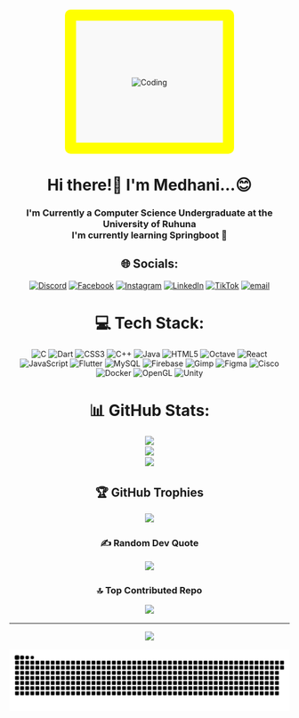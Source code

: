 <div align="center">

<div style="display: flex; justify-content: center; margin: 20px 0;">
  <div style="text-align: center; border: 20px solid yellow; padding: 100px; border-radius: 10px; background: #f9f9f9;">
    <img align="center" alt="Coding" width="400" src="https://media.tenor.com/IF2JdxzmyN4AAAAi/coding-girl.gif"/>
  </div>
</div>

#  <h1>Hi there!👋 I'm Medhani...😊</h1>


<h3>I'm Currently a Computer Science Undergraduate at the University of Ruhuna<br/> I'm currently learning Springboot 🍃</h3>

## 🌐 Socials:

[![Discord](https://img.shields.io/badge/Discord-%237289DA.svg?logo=discord&logoColor=white)](https://discord.gg/medhani_premathilaka) [![Facebook](https://img.shields.io/badge/Facebook-%231877F2.svg?logo=Facebook&logoColor=white)](https://facebook.com/medhani.premathilaka) [![Instagram](https://img.shields.io/badge/Instagram-%23E4405F.svg?logo=Instagram&logoColor=white)](https://instagram.com/medhani_premathilaka) [![LinkedIn](https://img.shields.io/badge/LinkedIn-%230077B5.svg?logo=linkedin&logoColor=white)](https://linkedin.com/in/medhani-premathilaka) [![TikTok](https://img.shields.io/badge/TikTok-%23000000.svg?logo=TikTok&logoColor=white)](https://tiktok.com/@medhani.premathil) [![email](https://img.shields.io/badge/Email-D14836?logo=gmail&logoColor=white)](mailto:mpremathilaka1@gmail.com)

# 💻 Tech Stack:

![C](https://img.shields.io/badge/c-%2300599C.svg?style=for-the-badge&logo=c&logoColor=white) ![Dart](https://img.shields.io/badge/dart-%230175C2.svg?style=for-the-badge&logo=dart&logoColor=white) ![CSS3](https://img.shields.io/badge/css3-%231572B6.svg?style=for-the-badge&logo=css3&logoColor=white) ![C++](https://img.shields.io/badge/c++-%2300599C.svg?style=for-the-badge&logo=c%2B%2B&logoColor=white) ![Java](https://img.shields.io/badge/java-%23ED8B00.svg?style=for-the-badge&logo=openjdk&logoColor=white) ![HTML5](https://img.shields.io/badge/html5-%23E34F26.svg?style=for-the-badge&logo=html5&logoColor=white) ![Octave](https://img.shields.io/badge/OCTAVE-darkblue?style=for-the-badge&logo=octave&logoColor=fcd683) ![React](https://img.shields.io/badge/react-%2320232a.svg?style=for-the-badge&logo=react&logoColor=%2361DAFB) ![JavaScript](https://img.shields.io/badge/javascript-%23323330.svg?style=for-the-badge&logo=javascript&logoColor=%23F7DF1E) ![Flutter](https://img.shields.io/badge/Flutter-%2302569B.svg?style=for-the-badge&logo=Flutter&logoColor=white) ![MySQL](https://img.shields.io/badge/mysql-4479A1.svg?style=for-the-badge&logo=mysql&logoColor=white) ![Firebase](https://img.shields.io/badge/firebase-a08021?style=for-the-badge&logo=firebase&logoColor=ffcd34) ![Gimp](https://img.shields.io/badge/Gimp-657D8B?style=for-the-badge&logo=gimp&logoColor=FFFFFF) ![Figma](https://img.shields.io/badge/figma-%23F24E1E.svg?style=for-the-badge&logo=figma&logoColor=white) ![Cisco](https://img.shields.io/badge/cisco-%23049fd9.svg?style=for-the-badge&logo=cisco&logoColor=black) ![Docker](https://img.shields.io/badge/docker-%230db7ed.svg?style=for-the-badge&logo=docker&logoColor=white) ![OpenGL](https://img.shields.io/badge/OpenGL-white?logo=OpenGL&style=for-the-badge) ![Unity](https://img.shields.io/badge/unity-%23000000.svg?style=for-the-badge&logo=unity&logoColor=white)

# 📊 GitHub Stats:

![](https://github-readme-stats.vercel.app/api?username=Medhani-Premathilaka&theme=dark&hide_border=false&include_all_commits=false&count_private=false)<br/>
![](https://nirzak-streak-stats.vercel.app/?user=Medhani-Premathilaka&theme=dark&hide_border=false)<br/>
![](https://github-readme-stats.vercel.app/api/top-langs/?username=Medhani-Premathilaka&theme=dark&hide_border=false&include_all_commits=false&count_private=false&layout=compact)

## 🏆 GitHub Trophies

![](https://github-profile-trophy.vercel.app/?username=Medhani-Premathilaka&theme=radical&no-frame=false&no-bg=false&margin-w=4)

### ✍️ Random Dev Quote

![](https://quotes-github-readme.vercel.app/api?type=vetical&theme=tokyonight)

### 🔝 Top Contributed Repo

![](https://github-contributor-stats.vercel.app/api?username=Medhani-Premathilaka&limit=5&theme=dark&combine_all_yearly_contributions=true)

---

[![](https://visitcount.itsvg.in/api?id=Medhani-Premathilaka&icon=1&color=0)](https://visitcount.itsvg.in)

<!-- Proudly created with GPRM ( https://gprm.itsvg.in ) -->

<picture>
  <source media="(prefers-color-scheme: dark)" srcset="https://raw.githubusercontent.com/Medhani-Premathilaka/Medhani-Premathilaka/output/github-snake-dark.svg" />
  <source media="(prefers-color-cd: light)" srcset="https://raw.githubusercontent.com/Medhani-Premathilaka/Medhani-Premathilaka/output/github-snake.svg" />
  <img alt="github-snake" src="https://raw.githubusercontent.com/Medhani-Premathilaka/Medhani-Premathilaka/output/github-snake.svg" />
</picture>
</div>
